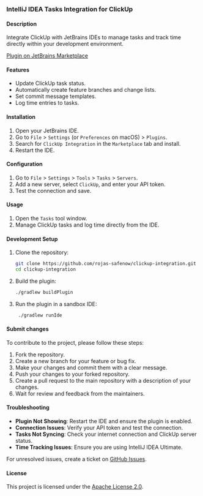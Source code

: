 ### IntelliJ IDEA Tasks Integration for ClickUp

#### Description

Integrate ClickUp with JetBrains IDEs to manage tasks and track time directly within your development environment.

[Plugin on JetBrains Marketplace](https://plugins.jetbrains.com/plugin/26944-clickup-integration)

#### Features

- Update ClickUp task status.
- Automatically create feature branches and change lists.
- Set commit message templates.
- Log time entries to tasks.

#### Installation

1. Open your JetBrains IDE.
2. Go to `File` > `Settings` (or `Preferences` on macOS) > `Plugins`.
3. Search for `ClickUp Integration` in the `Marketplace` tab and install.
4. Restart the IDE.

#### Configuration

1. Go to `File` > `Settings` > `Tools` > `Tasks` > `Servers`.
2. Add a new server, select `ClickUp`, and enter your API token.
3. Test the connection and save.

#### Usage

1. Open the `Tasks` tool window.
2. Manage ClickUp tasks and log time directly from the IDE.

#### Development Setup

1. Clone the repository:
   ```sh
   git clone https://github.com/rojas-safenow/clickup-integration.git
   cd clickup-integration
    ```
2. Build the plugin:
   ```sh
   ./gradlew buildPlugin
   ```
3. Run the plugin in a sandbox IDE:
   ```sh
    ./gradlew runIde
    ```
   
#### Submit changes

To contribute to the project, please follow these steps:

1. Fork the repository.
2. Create a new branch for your feature or bug fix.
3. Make your changes and commit them with a clear message.
4. Push your changes to your forked repository.
5. Create a pull request to the main repository with a description of your changes.
6. Wait for review and feedback from the maintainers.

#### Troubleshooting

- **Plugin Not Showing**: Restart the IDE and ensure the plugin is enabled.
- **Connection Issues**: Verify your API token and test the connection.
- **Tasks Not Syncing**: Check your internet connection and ClickUp server status.
- **Time Tracking Issues**: Ensure you are using IntelliJ IDEA Ultimate.

For unresolved issues, create a ticket on [GitHub Issues](https://github.com/rojas-safenow/clickup-integration/issues).

#### License

This project is licensed under the [Apache License 2.0](https://www.apache.org/licenses/LICENSE-2.0).